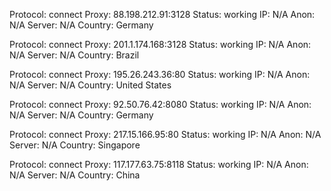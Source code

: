 Protocol: connect
Proxy: 88.198.212.91:3128
Status: working
IP: N/A
Anon: N/A
Server: N/A
Country: Germany

Protocol: connect
Proxy: 201.1.174.168:3128
Status: working
IP: N/A
Anon: N/A
Server: N/A
Country: Brazil

Protocol: connect
Proxy: 195.26.243.36:80
Status: working
IP: N/A
Anon: N/A
Server: N/A
Country: United States

Protocol: connect
Proxy: 92.50.76.42:8080
Status: working
IP: N/A
Anon: N/A
Server: N/A
Country: Germany

Protocol: connect
Proxy: 217.15.166.95:80
Status: working
IP: N/A
Anon: N/A
Server: N/A
Country: Singapore

Protocol: connect
Proxy: 117.177.63.75:8118
Status: working
IP: N/A
Anon: N/A
Server: N/A
Country: China

